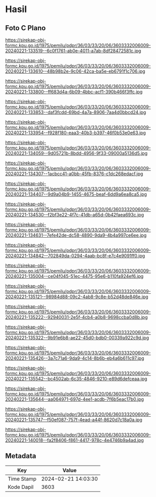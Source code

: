 # Hasil

## Foto C Plano

https://sirekap-obj-formc.kpu.go.id/1975/pemilu/pdpr/36/03/33/20/06/3603332006009-20240221-133519--6c0f1761-ab0e-4011-a7ab-8df28472581c.jpg

https://sirekap-obj-formc.kpu.go.id/1975/pemilu/pdpr/36/03/33/20/06/3603332006009-20240221-133610--48b98b2e-9c06-42ca-ba5e-eb6791f1c706.jpg

https://sirekap-obj-formc.kpu.go.id/1975/pemilu/pdpr/36/03/33/20/06/3603332006009-20240221-133800--ff683d4a-6b09-4bbc-acf1-390b466f3ffc.jpg

https://sirekap-obj-formc.kpu.go.id/1975/pemilu/pdpr/36/03/33/20/06/3603332006009-20240221-133853--daf3fcdd-69bd-4a7a-8906-7aa4d0bbcd24.jpg

https://sirekap-obj-formc.kpu.go.id/1975/pemilu/pdpr/36/03/33/20/06/3603332006009-20240221-133954--f928f180-eaa3-40b3-b397-46f0b53e0e63.jpg

https://sirekap-obj-formc.kpu.go.id/1975/pemilu/pdpr/36/03/33/20/06/3603332006009-20240221-134059--9d05721b-8bdd-4956-9f33-09000a5136d5.jpg

https://sirekap-obj-formc.kpu.go.id/1975/pemilu/pdpr/36/03/33/20/06/3603332006009-20240221-134307--1acbcc41-a0bb-45fb-8376-c1dc268edacf.jpg

https://sirekap-obj-formc.kpu.go.id/1975/pemilu/pdpr/36/03/33/20/06/3603332006009-20240221-134407--9d9a04b9-1455-4675-beaf-6dd9a6ea8ca5.jpg

https://sirekap-obj-formc.kpu.go.id/1975/pemilu/pdpr/36/03/33/20/06/3603332006009-20240221-134530--f2bf3e22-4f7c-41db-a65d-0b42faea693c.jpg

https://sirekap-obj-formc.kpu.go.id/1975/pemilu/pdpr/36/03/33/20/06/3603332006009-20240221-134631--7efe42de-dc58-4890-9da9-4b4a997ce6ee.jpg

https://sirekap-obj-formc.kpu.go.id/1975/pemilu/pdpr/36/03/33/20/06/3603332006009-20240221-134842--702849da-0294-4aab-bc8f-e7c4e9091ff0.jpg

https://sirekap-obj-formc.kpu.go.id/1975/pemilu/pdpr/36/03/33/20/06/3603332006009-20240221-135004--ce04f045-51ec-4475-95e6-b110fa924ef6.jpg

https://sirekap-obj-formc.kpu.go.id/1975/pemilu/pdpr/36/03/33/20/06/3603332006009-20240221-135121--98984d88-09c2-4ab8-9c8e-b52d48de846e.jpg

https://sirekap-obj-formc.kpu.go.id/1975/pemilu/pdpr/36/03/33/20/06/3603332006009-20240221-135222--92940031-2e5f-4cb4-a0b8-9698ccba0d8b.jpg

https://sirekap-obj-formc.kpu.go.id/1975/pemilu/pdpr/36/03/33/20/06/3603332006009-20240221-135322--9b91e6b8-ae22-45d0-bdb0-00339a922c9d.jpg

https://sirekap-obj-formc.kpu.go.id/1975/pemilu/pdpr/36/03/33/20/06/3603332006009-20240221-135426--3a7c71a6-9da9-4c14-8b6b-eb4a6b611c97.jpg

https://sirekap-obj-formc.kpu.go.id/1975/pemilu/pdpr/36/03/33/20/06/3603332006009-20240221-135542--bc4502ab-6c35-4846-9210-e89d6defceaa.jpg

https://sirekap-obj-formc.kpu.go.id/1975/pemilu/pdpr/36/03/33/20/06/3603332006009-20240221-135644--aa064971-697d-4ee1-acdb-7f6b5eac17b0.jpg

https://sirekap-obj-formc.kpu.go.id/1975/pemilu/pdpr/36/03/33/20/06/3603332006009-20240221-135747--f50ef087-757f-4ead-a44f-8620d7c18a0a.jpg

https://sirekap-obj-formc.kpu.go.id/1975/pemilu/pdpr/36/03/33/20/06/3603332006009-20240221-140018--fa2f8406-f861-4417-978c-4e4746b9a4ad.jpg


## Metadata

| Key        | Value               |
| ---------- | ------------------- |
| Time Stamp | 2024-02-21 14:03:30 |
| Kode Dapil | 3603                |



